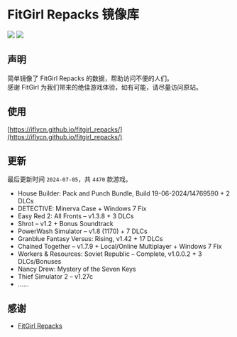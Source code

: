 ﻿# FitGirl Repacks 镜像库
![](https://img.shields.io/badge/ci-passing-brightgreen.svg?logo=github)
![](https://img.shields.io/badge/license-MIT-brightgreen.svg)

## 声明
简单镜像了 FitGirl Repacks 的数据，帮助访问不便的人们。  
感谢 FitGirl 为我们带来的绝佳游戏体验，如有可能，请尽量访问原站。

## 使用
[https://iflycn.github.io/fitgirl_repacks/](https://iflycn.github.io/fitgirl_repacks/)

## 更新
最后更新时间 `2024-07-05`，共 `4470` 款游戏。
- House Builder: Pack and Punch Bundle, Build 19-06-2024/14769590 + 2 DLCs
- DETECTIVE: Minerva Case + Windows 7 Fix
- Easy Red 2: All Fronts – v1.3.8 + 3 DLCs
- Shrot – v1.2 + Bonus Soundtrack
- PowerWash Simulator – v1.8 (1170) + 7 DLCs
- Granblue Fantasy Versus: Rising, v1.42 + 17 DLCs
- Chained Together – v1.7.9 + Local/Online Multiplayer + Windows 7 Fix
- Workers & Resources: Soviet Republic – Complete, v1.0.0.2 + 3 DLCs/Bonuses
- Nancy Drew: Mystery of the Seven Keys
- Thief Simulator 2 – v1.27c
- ……

## 感谢
- [FitGirl Repacks](https://fitgirl-repacks.site/)
